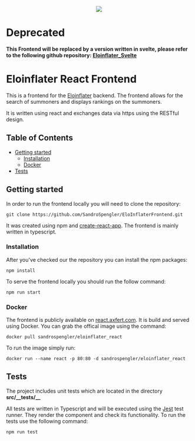 <div align='center'>
  <a href='https://react.axfert.com/swagger/'>
    <img src='https://img.shields.io/badge/React-Frontend-blue?logo=react'>
  </a>
</div>

# **Deprecated**

**This Frontend will be replaced by a version written in svelte, please refer to the following github repository: [Eloinflater_Svelte](https://github.com/SandroSpengler/Eloinflater_Svelte)**

# **Eloinflater React Frontend**

This is a frontend for the [Eloinflater](https://github.com/SandroSpengler/EloInflaterBackend) backend. The frontend allows for the search of summoners and displays rankings on the summoners.

It is written using react and exchanges data via https using the RESTful design.

## Table of Contents

- [Getting started](#Getting-started)
  - [Installation](#Installation)
  - [Docker](#Docker-Image)
- [Tests](#Tests)

## Getting started

In order to run the frontend locally you will need to clone the repository:

`git clone https://github.com/SandroSpengler/EloInflaterFrontend.git`

It was created using npm and [create-react-app](https://create-react-app.dev/). The frontend is mainly written in typescript.

### Installation

After you've checked our the repository you can install the npm packages:

`npm install`

To serve the frontend locally you should run the follow command:

`npm run start`

### Docker

The frontend is publicly available on [react.axfert.com](https://react.axfert.com). It is build and served using Docker. You can grab the offical image using the command:

`docker pull sandrospengler/eloinflater_react`

To run the image simply run:

`docker run --name react -p 80:80 -d sandrospengler/eloinflater_react`

## Tests

The project includes unit tests which are located in the directory **src/\_\_tests/\_\_**

All tests are written in Typescript and will be executed using the [Jest](https://jestjs.io/docs/getting-started) test runner. They render the component and check its functionality. To run the tests use the following command:

`npm run test`

